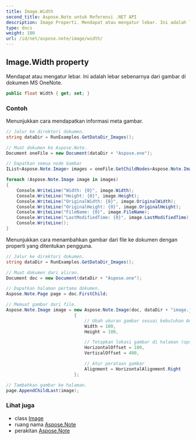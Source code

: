 ```yaml
---
title: Image.Width
second_title: Aspose.Note untuk Referensi .NET API
description: Image Properti. Mendapat atau mengatur lebar. Ini adalah lebar sebenarnya dari gambar di dokumen MS OneNote.
type: docs
weight: 180
url: /id/net/aspose.note/image/width/
---
```

## Image.Width property

Mendapat atau mengatur lebar. Ini adalah lebar sebenarnya dari gambar di dokumen MS OneNote.

```csharp
public float Width { get; set; }
```

### Contoh

Menunjukkan cara mendapatkan informasi meta gambar.

```csharp
// Jalur ke direktori dokumen.
string dataDir = RunExamples.GetDataDir_Images();

// Muat dokumen ke Aspose.Note.
Document oneFile = new Document(dataDir + "Aspose.one");

// Dapatkan semua node Gambar
IList<Aspose.Note.Image> images = oneFile.GetChildNodes<Aspose.Note.Image>();

foreach (Aspose.Note.Image image in images)
{
    Console.WriteLine("Width: {0}", image.Width);
    Console.WriteLine("Height: {0}", image.Height);
    Console.WriteLine("OriginalWidth: {0}", image.OriginalWidth);
    Console.WriteLine("OriginalHeight: {0}", image.OriginalHeight);
    Console.WriteLine("FileName: {0}", image.FileName);
    Console.WriteLine("LastModifiedTime: {0}", image.LastModifiedTime);
    Console.WriteLine();
}
```

Menunjukkan cara menambahkan gambar dari file ke dokumen dengan properti yang ditentukan pengguna.

```csharp
// Jalur ke direktori dokumen.
string dataDir = RunExamples.GetDataDir_Images();

// Muat dokumen dari aliran.
Document doc = new Document(dataDir + "Aspose.one");

// Dapatkan halaman pertama dokumen.
Aspose.Note.Page page = doc.FirstChild;

// Memuat gambar dari file.
Aspose.Note.Image image = new Aspose.Note.Image(doc, dataDir + "image.jpg")
                          {
                              // Ubah ukuran gambar sesuai kebutuhan Anda (opsional).
                              Width = 100,
                              Height = 100,

                              // Tetapkan lokasi gambar di halaman (opsional).
                              HorizontalOffset = 100,
                              VerticalOffset = 400,

                              // Atur perataan gambar
                              Alignment = HorizontalAlignment.Right
                          };

// Tambahkan gambar ke halaman.
page.AppendChildLast(image);
```

### Lihat juga

* class [Image](../)
* ruang nama [Aspose.Note](../../image/)
* perakitan [Aspose.Note](../../../)


